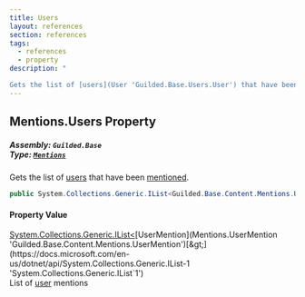 ```yaml
---
title: Users
layout: references
section: references
tags:
  - references
  - property
description: "

Gets the list of [users](User 'Guilded.Base.Users.User') that have been [mentioned](Mentions 'Guilded.Base.Content.Mentions')."
---
```


## Mentions.Users Property
##### **Assembly:** `Guilded.Base`<br/>**Type:** [`Mentions`](Mentions 'Guilded.Base.Content.Mentions')

Gets the list of [users](User 'Guilded.Base.Users.User') that have been [mentioned](Mentions 'Guilded.Base.Content.Mentions').

```csharp
public System.Collections.Generic.IList<Guilded.Base.Content.Mentions.UserMention>? Users { get; }
```

#### Property Value
[System.Collections.Generic.IList&lt;](https://docs.microsoft.com/en-us/dotnet/api/System.Collections.Generic.IList-1 'System.Collections.Generic.IList`1')[UserMention](Mentions.UserMention 'Guilded.Base.Content.Mentions.UserMention')[&gt;](https://docs.microsoft.com/en-us/dotnet/api/System.Collections.Generic.IList-1 'System.Collections.Generic.IList`1')  
List of [user](User 'Guilded.Base.Users.User') mentions